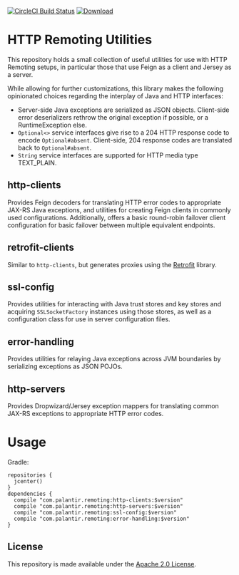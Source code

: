 [![CircleCI Build Status](https://circleci.com/gh/palantir/http-remoting/tree/develop.svg)](https://circleci.com/gh/palantir/http-remoting)
[![Download](https://api.bintray.com/packages/palantir/releases/http-remoting/images/download.svg) ](https://bintray.com/palantir/releases/http-remoting/_latestVersion)

HTTP Remoting Utilities
=======================
This repository holds a small collection of useful utilities for use with HTTP Remoting setups,
in particular those that use Feign as a client and Jersey as a server.

While allowing for further customizations, this library makes the following opinionated choices
regarding the interplay of Java and HTTP interfaces:
- Server-side Java exceptions are serialized as JSON objects. Client-side error deserializers
  rethrow the original exception if possible, or a RuntimeException else.
- `Optional<>` service interfaces give rise to a 204 HTTP response code to encode `Optional#absent`.
  Client-side, 204 response codes are translated back to `Optional#absent`.
- `String` service interfaces are supported for HTTP media type TEXT_PLAIN.

http-clients
--------------
Provides Feign decoders for translating HTTP error codes to appropriate JAX-RS Java exceptions,
and utilities for creating Feign clients in commonly used configurations. Additionally,
offers a basic round-robin failover client configuration for basic failover between multiple
equivalent endpoints.

retrofit-clients
----------------
Similar to `http-clients`, but generates proxies using the [Retrofit](http://square.github.io/retrofit/) library.

ssl-config
----------
Provides utilities for interacting with Java trust stores and key stores and acquiring
`SSLSocketFactory` instances using those stores, as well as a configuration class for 
use in server configuration files.

error-handling
--------------
Provides utilities for relaying Java exceptions across JVM boundaries by serializing exceptions
as JSON POJOs.

http-servers
------------
Provides Dropwizard/Jersey exception mappers for translating common JAX-RS exceptions to
appropriate HTTP error codes.

Usage
=====


Gradle:

    repositories {
      jcenter()
    } 
    dependencies {
      compile "com.palantir.remoting:http-clients:$version"
      compile "com.palantir.remoting:http-servers:$version"
      compile "com.palantir.remoting:ssl-config:$version"
      compile "com.palantir.remoting:error-handling:$version"
    }


License
-------
This repository is made available under the [Apache 2.0 License](http://www.apache.org/licenses/LICENSE-2.0).
